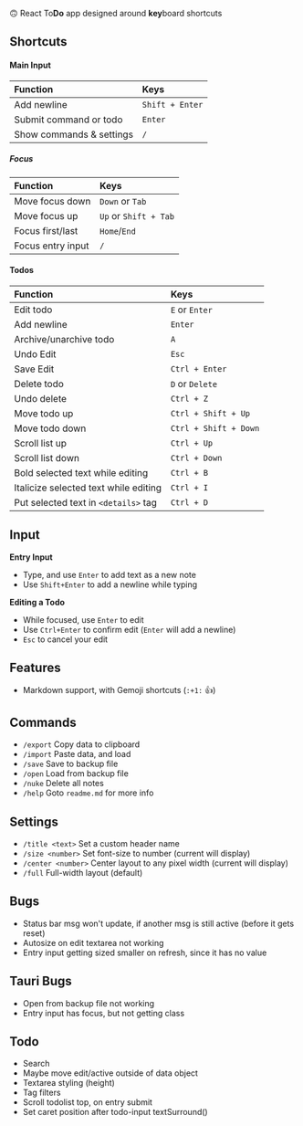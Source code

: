 🙃 React To**Do** app designed around **key**board shortcuts

## Shortcuts

#### Main Input
| Function | Keys |
|:--------------|:-----------|
| Add newline | `Shift + Enter` |
| Submit command or todo | `Enter` |
| Show commands & settings | `/` |
##### Focus
| Function | Keys |
|:--------------|:-----------|
| Move focus down | `Down` or `Tab` |
| Move focus up | `Up` or `Shift + Tab` |
| Focus first/last | `Home`/`End` |
| Focus entry input | `/` |

#### Todos
| Function | Keys |
|:--------------|:-----------|
| Edit todo | `E` or `Enter` |
| Add newline | `Enter` |
| Archive/unarchive todo | `A` |
| Undo Edit | `Esc` |
| Save Edit | `Ctrl + Enter` |
| Delete todo | `D` or `Delete` |
| Undo delete | `Ctrl + Z` |
| Move todo up | `Ctrl + Shift + Up` |
| Move todo down | `Ctrl + Shift + Down` |
| Scroll list up | `Ctrl + Up` |
| Scroll list down | `Ctrl + Down` |
| Bold selected text while editing | `Ctrl + B` |
| Italicize selected text while editing | `Ctrl + I` |
| Put selected text in `<details>` tag | `Ctrl + D` |

## Input
**Entry Input**   
- Type, and use `Enter` to add text as a new note
- Use `Shift+Enter` to add a newline while typing  

**Editing a Todo**   
- While focused, use `Enter` to edit
- Use `Ctrl+Enter` to confirm edit (`Enter` will add a newline)
- `Esc` to cancel your edit

## Features
- Markdown support, with Gemoji shortcuts (`:+1:` 👍️)

## Commands
- `/export` Copy data to clipboard
- `/import` Paste data, and load
- `/save` Save to backup file
- `/open` Load from backup file
- `/nuke` Delete all notes
- `/help` Goto `readme.md` for more info

## Settings
- `/title <text>` Set a custom header name
- `/size <number>` Set font-size to number (current will display)
- `/center <number>` Center layout to any pixel width (current will display)
- `/full` Full-width layout (default)

## Bugs
- Status bar msg won't update, if another msg is still active (before it gets reset)
- Autosize on edit textarea not working
- Entry input getting sized smaller on refresh, since it has no value

## Tauri Bugs
- Open from backup file not working
- Entry input has focus, but not getting class

## Todo
- Search
- Maybe move edit/active outside of data object
- Textarea styling (height)
- Tag filters
- Scroll todolist top, on entry submit
- Set caret position after todo-input textSurround()